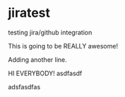 jiratest
=========

testing jira/github integration

This is going to be REALLY awesome!

Adding another line.

HI EVERYBODY!
asdfasdf

adsfasdfas